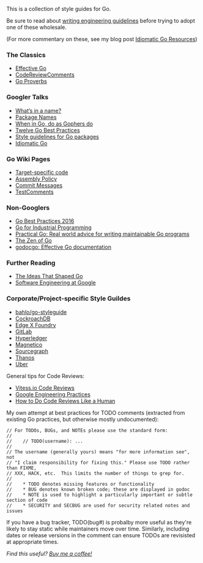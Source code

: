 
This is a collection of style guides for Go.

Be sure to read about [writing engineering
guidelines](https://medium.com/@dgryski/writing-engineering-guidelines-24fdda53a3f0)
before trying to adopt one of these wholesale.

(For more commentary on these, see my blog post [Idiomatic Go Resources](https://medium.com/@dgryski/idiomatic-go-resources-966535376dba))

### The Classics

* [Effective Go](https://golang.org/doc/effective_go.html)
* [CodeReviewComments](https://github.com/golang/go/wiki/CodeReviewComments)
* [Go Proverbs](https://go-proverbs.github.io)

### Googler Talks

* [What’s in a name?](https://talks.golang.org/2014/names.slide#1)
* [Package Names](https://blog.golang.org/package-names)
* [When in Go, do as Gophers do](https://talks.golang.org/2014/readability.slide#1)
* [Twelve Go Best Practices](https://talks.golang.org/2013/bestpractices.slide#1)
* [Style guidelines for Go packages](https://rakyll.org/style-packages/)
* [Idiomatic Go](https://dmitri.shuralyov.com/idiomatic-go)

### Go Wiki Pages

* [Target-specific code](https://github.com/golang/go/wiki/TargetSpecific)
* [Assembly Policy](https://github.com/golang/go/wiki/AssemblyPolicy)
* [Commit Messages](https://github.com/golang/go/wiki/CommitMessage)
* [TestComments](https://github.com/golang/go/wiki/TestComments)

### Non-Googlers

* [Go Best Practices 2016](https://peter.bourgon.org/go-best-practices-2016/)
* [Go for Industrial Programming](https://peter.bourgon.org/go-for-industrial-programming/)
* [Practical Go: Real world advice for writing maintainable Go programs](https://dave.cheney.net/practical-go/presentations/qcon-china.html)
* [The Zen of Go](https://dave.cheney.net/2020/02/23/the-zen-of-go)
* [godocgo: Effective Go documentation](https://godoc.org/github.com/natefinch/godocgo)

### Further Reading

* [The Ideas That Shaped Go](https://medium.com/@dgryski/the-ideas-that-shaped-go-21850a74295f)
* [Software Engineering at Google](https://arxiv.org/abs/1702.01715)

### Corporate/Project-specific Style Guildes

* [bahlo/go-styleguide](https://github.com/bahlo/go-styleguide)
* [CockroachDB](https://github.com/cockroachdb/cockroach/blob/master/docs/style.md)
* [Edge X Foundry](https://wiki.edgexfoundry.org/display/FA/Contributor%27s+Guide+-+Go+Lang)
* [GitLab](https://docs.gitlab.com/ee/development/go_guide/)
* [Hyperledger](https://github.com/hyperledger/fabric/blob/release-1.4/docs/source/style-guides/go-style.rst)
* [Magnetico](https://github.com/boramalper/magnetico/wiki/magnetico-Design-Specification)
* [Sourcegraph](https://about.sourcegraph.com/handbook/engineering/go_style_guide)
* [Thanos](https://thanos.io/tip/contributing/coding-style-guide.md/)
* [Uber](https://github.com/uber-go/guide/blob/master/style.md)

General tips for Code Reviews:

* [Vitess.io Code Reviews](https://vitess.io/docs/contributing/code-reviews/)
* [Google Engineering Practices](https://google.github.io/eng-practices/)
* [How to Do Code Reviews Like a Human](https://mtlynch.io/human-code-reviews-1/)

My own attempt at best practices for TODO comments (extracted from existing Go
practices, but otherwise mostly undocumented):


```
// For TODOs, BUGs, and NOTEs please use the standard form:
//
//    // TODO(username): ...
//
// The username (generally yours) means "for more information see", not
// "I claim responsibility for fixing this." Please use TODO rather than FIXME,
// XXX, HACK, etc.  This limits the number of things to grep for.
//
//    * TODO denotes missing features or functionality
//    * BUG denotes known broken code; these are displayed in godoc
//    * NOTE is used to highlight a particularly important or subtle section of code
//    * SECURITY and SECBUG are used for security related notes and issues
```

If you have a bug tracker, TODO(bug#) is probalby more useful as they're likely
to stay static while maintainers move over time.  Similarly, including dates or
release versions in the comment can ensure TODOs are revisisted at appropriate
times.

*Find this useful? [Buy me a coffee!](https://www.buymeacoffee.com/dgryski)*
